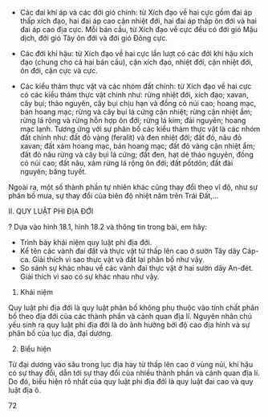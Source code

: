 - Các đai khí áp và các đới gió chính: từ Xích đạo về hai cực gồm đai áp thấp xích đạo, hai đai áp cao cận nhiệt đới, hai đai áp thấp ôn đới và hai đai áp cao địa cực. Mỗi bán cầu, từ Xích đạo về cực đều có đới gió Mậu dịch, đới gió Tây ôn đới và đới gió Đông cực.

- Các đới khí hậu: từ Xích đạo về hai cực lần lượt có các đới khí hậu xích đạo (chung cho cả hai bán cầu), cận xích đạo, nhiệt đới, cận nhiệt đới, ôn đới, cận cực và cực.

- Các kiểu thảm thực vật và các nhóm đất chính: từ Xích đạo về hai cực có các kiểu thảm thực vật chính như: rừng nhiệt đới, xích đạo; xavan, cây bụi; thảo nguyên, cây bụi chịu hạn và đồng cỏ núi cao; hoang mạc, bán hoang mạc; rừng và cây bụi lá cứng cận nhiệt; rừng cận nhiệt ẩm; rừng lá rộng và rừng hỗn hợp ôn đới; rừng lá kim; đài nguyên; hoang mạc lạnh. Tương ứng với sự phân bố các kiểu thảm thực vật là các nhóm đất chính như: đất đỏ vàng (feralit) và đen nhiệt đới; đất đỏ, nâu đỏ xavan; đất xám hoang mạc, bán hoang mạc; đất đỏ vàng cận nhiệt ẩm; đất đỏ nâu rừng và cây bụi lá cứng; đất đen, hạt dẻ thảo nguyên, đồng cỏ núi cao; đất nâu, xám rừng lá rộng ôn đới; đất pốtdôn; đất đài nguyên; băng tuyết.

Ngoài ra, một số thành phần tự nhiên khác cũng thay đổi theo vĩ độ, như sự phân bố mưa, sự thay đổi của biên độ nhiệt năm trên Trái Đất,...

II. QUY LUẬT PHI ĐỊA ĐỚI

? Dựa vào hình 18.1, hình 18.2 và thông tin trong bài, em hãy:
- Trình bày khái niệm quy luật phi địa đới.
- Kể tên các vành đai đất và thực vật từ thấp lên cao ở sườn Tây dãy Cáp-ca. Giải thích vì sao thực vật và đất lại phân bố như vậy.
- So sánh sự khác nhau về các vành đai thực vật ở hai sườn dãy An-đét. Giải thích vì sao có sự khác nhau như vậy.

1. Khái niệm

Quy luật phi địa đới là quy luật phân bố không phụ thuộc vào tính chất phân bố theo địa đới của các thành phần và cảnh quan địa lí.
Nguyên nhân chủ yếu sinh ra quy luật phi địa đới là do ảnh hưởng bởi độ cao địa hình và sự phân bố của lục địa, đại dương.

2. Biểu hiện

Từ đại dương vào sâu trong lục địa hay từ thấp lên cao ở vùng núi, khí hậu có sự thay đổi, dẫn tới sự thay đổi của nhiều thành phần và cảnh quan địa lí. Do đó, biểu hiện rõ nhất của quy luật phi địa đới là quy luật đai cao và quy luật địa ô.

72